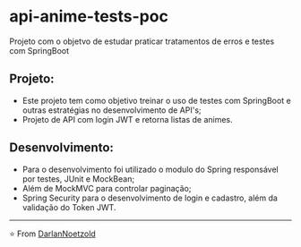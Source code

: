 # api-anime-tests-poc
 Projeto com o objetvo de estudar praticar tratamentos de erros e testes com SpringBoot

## Projeto:
* Este projeto tem como objetivo treinar o uso de testes com SpringBoot e outras estratégias no desenvolvimento de API's;
* Projeto de API com login JWT e retorna listas de animes.

## Desenvolvimento:
* Para o desenvolvimento foi utilizado o modulo do Spring responsável por testes, JUnit e MockBean;
* Além de MockMVC para controlar paginação;
* Spring Security para o desenvolvimento de login e cadastro, além da validação do Token JWT.

---

⭐️ From [DarlanNoetzold](https://github.com/DarlanNoetzold)
